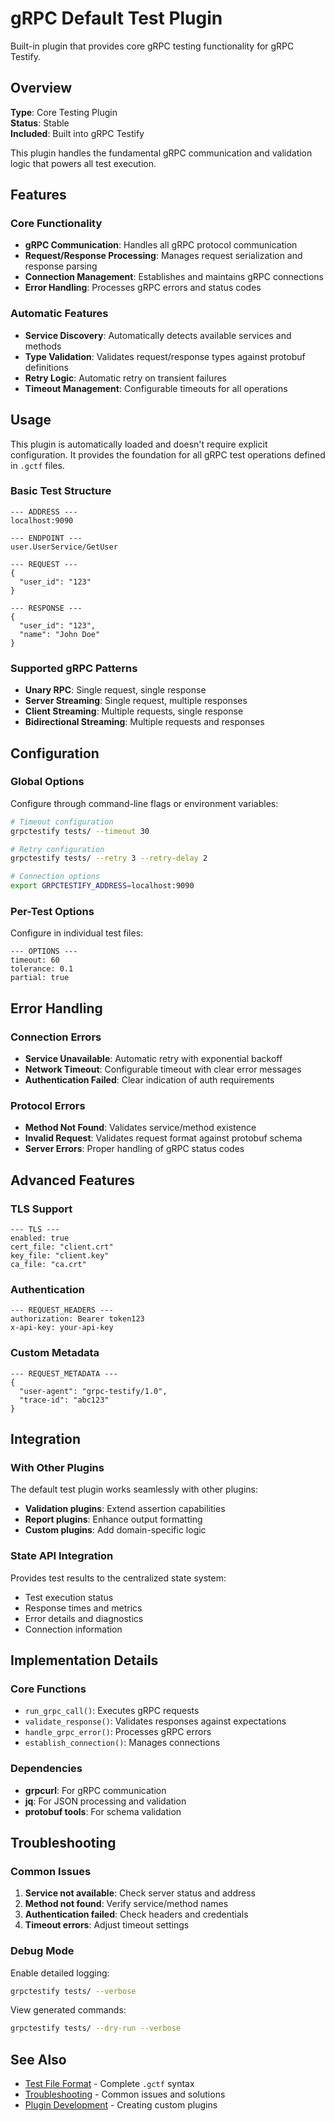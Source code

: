 # gRPC Default Test Plugin

Built-in plugin that provides core gRPC testing functionality for gRPC Testify.

## Overview

**Type**: Core Testing Plugin  
**Status**: Stable  
**Included**: Built into gRPC Testify

This plugin handles the fundamental gRPC communication and validation logic that powers all test execution.

## Features

### Core Functionality
- **gRPC Communication**: Handles all gRPC protocol communication
- **Request/Response Processing**: Manages request serialization and response parsing
- **Connection Management**: Establishes and maintains gRPC connections
- **Error Handling**: Processes gRPC errors and status codes

### Automatic Features
- **Service Discovery**: Automatically detects available services and methods
- **Type Validation**: Validates request/response types against protobuf definitions
- **Retry Logic**: Automatic retry on transient failures
- **Timeout Management**: Configurable timeouts for all operations

## Usage

This plugin is automatically loaded and doesn't require explicit configuration. It provides the foundation for all gRPC test operations defined in `.gctf` files.

### Basic Test Structure
```gctf
--- ADDRESS ---
localhost:9090

--- ENDPOINT ---
user.UserService/GetUser

--- REQUEST ---
{
  "user_id": "123"
}

--- RESPONSE ---
{
  "user_id": "123",
  "name": "John Doe"
}
```

### Supported gRPC Patterns
- **Unary RPC**: Single request, single response
- **Server Streaming**: Single request, multiple responses
- **Client Streaming**: Multiple requests, single response  
- **Bidirectional Streaming**: Multiple requests and responses

## Configuration

### Global Options
Configure through command-line flags or environment variables:

```bash
# Timeout configuration
grpctestify tests/ --timeout 30

# Retry configuration  
grpctestify tests/ --retry 3 --retry-delay 2

# Connection options
export GRPCTESTIFY_ADDRESS=localhost:9090
```

### Per-Test Options
Configure in individual test files:

```gctf
--- OPTIONS ---
timeout: 60
tolerance: 0.1
partial: true
```

## Error Handling

### Connection Errors
- **Service Unavailable**: Automatic retry with exponential backoff
- **Network Timeout**: Configurable timeout with clear error messages
- **Authentication Failed**: Clear indication of auth requirements

### Protocol Errors
- **Method Not Found**: Validates service/method existence
- **Invalid Request**: Validates request format against protobuf schema
- **Server Errors**: Proper handling of gRPC status codes

## Advanced Features

### TLS Support
```gctf
--- TLS ---
enabled: true
cert_file: "client.crt"
key_file: "client.key"
ca_file: "ca.crt"
```

### Authentication
```gctf
--- REQUEST_HEADERS ---
authorization: Bearer token123
x-api-key: your-api-key
```

### Custom Metadata
```gctf
--- REQUEST_METADATA ---
{
  "user-agent": "grpc-testify/1.0",
  "trace-id": "abc123"
}
```

## Integration

### With Other Plugins
The default test plugin works seamlessly with other plugins:
- **Validation plugins**: Extend assertion capabilities
- **Report plugins**: Enhance output formatting
- **Custom plugins**: Add domain-specific logic

### State API Integration
Provides test results to the centralized state system:
- Test execution status
- Response times and metrics
- Error details and diagnostics
- Connection information

## Implementation Details

### Core Functions
- `run_grpc_call()`: Executes gRPC requests
- `validate_response()`: Validates responses against expectations
- `handle_grpc_error()`: Processes gRPC errors
- `establish_connection()`: Manages connections

### Dependencies
- **grpcurl**: For gRPC communication
- **jq**: For JSON processing and validation
- **protobuf tools**: For schema validation

## Troubleshooting

### Common Issues
1. **Service not available**: Check server status and address
2. **Method not found**: Verify service/method names
3. **Authentication failed**: Check headers and credentials
4. **Timeout errors**: Adjust timeout settings

### Debug Mode
Enable detailed logging:
```bash
grpctestify tests/ --verbose
```

View generated commands:
```bash
grpctestify tests/ --dry-run --verbose
```

## See Also

- [Test File Format](../test-files) - Complete `.gctf` syntax
- [Troubleshooting](../../advanced/troubleshooting) - Common issues and solutions
- [Plugin Development](../plugin-development) - Creating custom plugins